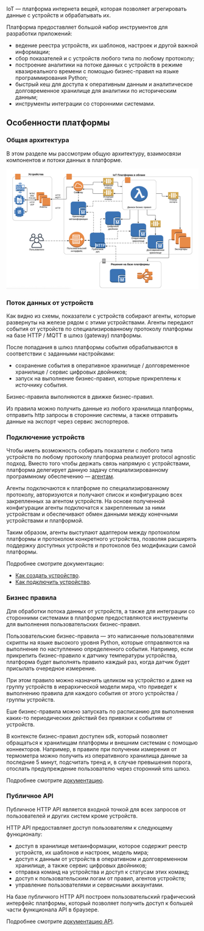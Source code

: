 IoT — платформа интернета вещей, которая позволяет агрегировать данные с устройств и обрабатывать их.

Платформа предоставляет большой набор инструментов для разработки приложений:

- ведение реестра устройств, их шаблонов, настроек и другой важной информации;
- сбор показателей и с устройств любого типа по любому протоколу;
- построение аналитики на потоке данных с устройств в режиме квазиреального времени с помощью бизнес-правил на языке программирования Python;
- быстрый кеш для доступа к оперативным данным и аналитическое долговременное хранилище для аналитики по историческим данным;
- инструменты интеграции со сторонними системами.

## Особенности платформы

### Общая архитектура

В этом разделе мы рассмотрим общую архитектуру, взаимосвязи компонентов и потоки данных в платформе.

![](./assets/architecture.png)

### Поток данных от устройств

Как видно из схемы, показатели с устройств собирают агенты, которые развернуты на железе рядом с этими устройствами. Агенты передают события от устройств по специализированному протоколу платформы на базе HTTP / MQTT в шлюз (gateway) платформы.

После попадания в шлюз платформы события обрабатываются в соответствии с заданными настройками:

- сохранение события в оперативное хранилище / долговременное хранилище / сервис цифровых двойников;
- запуск на выполнение бизнес-правил, которые прикреплены к источнику события.

Бизнес-правила выполняются в движке бизнес-правил.

Из правила можно получить данные из любого хранилища платформы, отправить http запросы в сторонние системы, а также отправить данные на экспорт через сервис экспортеров.

### Подключение устройств

Чтобы иметь возможность собирать показатели с любого типа устройств по любому протоколу платформа реализует protocol agnostic подход. Вместо того чтобы держать связь напрямую с устройствами, платформа делегирует данную задачу специализированному программному обеспечению — [агентам](../agents/).

Агенты подключаются к платформе по специализированному протоколу, авторизуются и получают список и конфигурацию всех закрепленных за агентом устройств. На основе полученной конфигурации агенты подключатся к закрепленным за ними устройствам и обеспечивают обмен данными между конечными устройствами и платформой.

Таким образом, агенты выступают адаптером между протоколом платформы и протоколом конкретного устройства, позволяя расширять поддержку доступных устройств и протоколов без модификации самой платформы.

Подробнее смотрите документацию:

- [Как создать устройство](../devices/create-device/).
- [Как подключить устройство](../devices/connect-device/).

### Бизнес правила

Для обработки потока данных от устройств, а также для интеграции со сторонними системами в платформе предоставляются инструменты для выполнения пользовательских бизнес-правил.

Пользовательские бизнес-правила — это написанные пользователями скрипты на языке высокого уровня Python, которые отправляются на выполнение по наступлению определенного события. Например, если прикрепить бизнес-правило к датчику температуры устройства, платформа будет выполнять правило каждый раз, когда датчик будет присылать очередное измерение.

При этом правило можно назначить целиком на устройство и даже на группу устройств в иерархической модели мира, что приведет к выполнению правила для каждого события от этого устройства / группы устройств.

Еше бизнес-правила можно запускать по расписанию для выполнения каких-то периодических действий без привязки к событиям от устройств.

В контексте бизнес-правил доступен sdk, который позволяет обращаться к хранилищам платформы и внешним системам с помощью коннекторов. Например, в правиле при получении измерения от термометра можно получить из оперативного хранилища данные за последние 5 минут, подсчитать тренд и, в случае превышения порога, отослать предупреждение пользователю через сторонний sms шлюз.

Подробнее смотрите [документацию](../rules/).

### Публичное API

Публичное HTTP API является входной точкой для всех запросов от пользователей и других систем кроме устройств.

HTTP API предоставляет доступ пользователям к следующему функционалу:

- доступ в хранилище метаинформации, которое содержит реестр устройств, их шаблонов и настроек, модель мира;
- доступ к данным от устройств в оперативном и долговременном хранилище, а также сервис цифровых двойников;
- отправка команд на устройства и доступ к статусам этих команд;
- доступ к пользовательским логам от правил, агентов устройств;
- управление пользователями и сервисными аккаунтами.

На базе публичного HTTP API построен пользовательский графический интерфейс платформы, который позволяет получить доступ к большей части функционала API в браузере.

Подробнее смотрите [документацию API](../../../additionals/api/api-iot).
